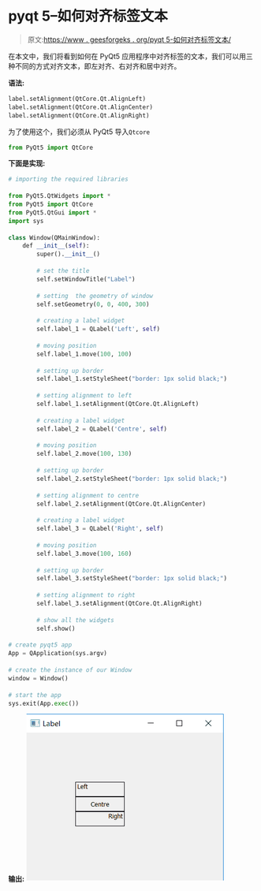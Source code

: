 # pyqt 5–如何对齐标签文本

> 原文:[https://www . geesforgeks . org/pyqt 5-如何对齐标签文本/](https://www.geeksforgeeks.org/pyqt5-how-to-align-text-of-label/)

在本文中，我们将看到如何在 PyQt5 应用程序中对齐标签的文本，我们可以用三种不同的方式对齐文本，即左对齐、右对齐和居中对齐。

**语法:**

```py
label.setAlignment(QtCore.Qt.AlignLeft)
label.setAlignment(QtCore.Qt.AlignCenter)
label.setAlignment(QtCore.Qt.AlignRight)

```

为了使用这个，我们必须从 PyQt5 导入`Qtcore`

```py
from PyQt5 import QtCore
```

**下面是实现:**

```py
# importing the required libraries

from PyQt5.QtWidgets import * 
from PyQt5 import QtCore
from PyQt5.QtGui import * 
import sys

class Window(QMainWindow):
    def __init__(self):
        super().__init__()

        # set the title
        self.setWindowTitle("Label")

        # setting  the geometry of window
        self.setGeometry(0, 0, 400, 300)

        # creating a label widget
        self.label_1 = QLabel('Left', self)

        # moving position
        self.label_1.move(100, 100)

        # setting up border
        self.label_1.setStyleSheet("border: 1px solid black;")

        # setting alignment to left
        self.label_1.setAlignment(QtCore.Qt.AlignLeft)

        # creating a label widget
        self.label_2 = QLabel('Centre', self)

        # moving position
        self.label_2.move(100, 130)

        # setting up border
        self.label_2.setStyleSheet("border: 1px solid black;")

        # setting alignment to centre
        self.label_2.setAlignment(QtCore.Qt.AlignCenter)

        # creating a label widget
        self.label_3 = QLabel('Right', self)

        # moving position
        self.label_3.move(100, 160)

        # setting up border
        self.label_3.setStyleSheet("border: 1px solid black;")

        # setting alignment to right
        self.label_3.setAlignment(QtCore.Qt.AlignRight)

        # show all the widgets
        self.show()

# create pyqt5 app
App = QApplication(sys.argv)

# create the instance of our Window
window = Window()

# start the app
sys.exit(App.exec())
```

**输出:**
![pyqt5-align-label](img/36d9956beb6292baab930e23a758b058.png)